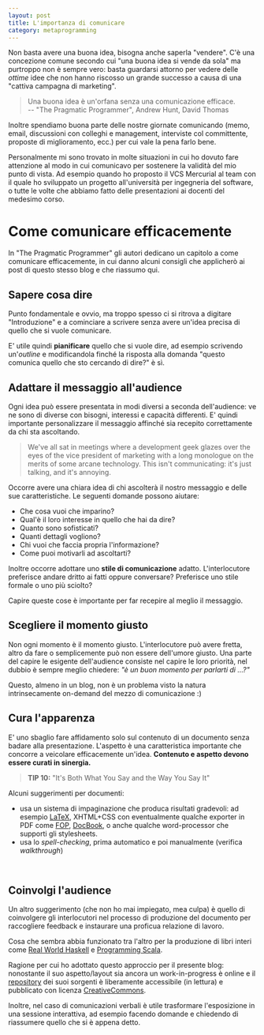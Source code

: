 ```yaml
---
layout: post
title: L'importanza di comunicare
category: metaprogramming
---
```


Non basta avere una buona idea, bisogna anche saperla "vendere". C'è una
concezione comune secondo cui "una buona idea si vende da sola" ma purtroppo
non è sempre vero: basta guardarsi attorno per vedere delle *ottime* idee
che non hanno riscosso un grande successo a causa di una "cattiva campagna di
marketing".

> Una buona idea è un'orfana senza una comunicazione efficace.<br/>
> -- "The Pragmatic Programmer", Andrew Hunt, David Thomas

Inoltre spendiamo buona parte delle nostre giornate comunicando (memo, email,
discussioni con colleghi e management, interviste col committente, proposte
di miglioramento, ecc.) per cui vale la pena farlo bene.

Personalmente mi sono trovato in molte situazioni in cui ho dovuto fare
attenzione al modo in cui comunicavo per sostenere la validità del mio punto di
vista. Ad esempio quando ho proposto il VCS Mercurial al team con il quale ho
sviluppato un progetto all'università per ingegneria del software, o tutte le
volte che abbiamo fatto delle presentazioni ai docenti del medesimo corso.

Come comunicare efficacemente
=============================

In "The Pragmatic Programmer" gli autori dedicano un capitolo a come comunicare
efficacemente, in cui danno alcuni consigli che applicherò ai post di questo
stesso blog e che riassumo qui.

Sapere cosa dire
----------------

Punto fondamentale e ovvio, ma troppo spesso ci si ritrova a digitare
"Introduzione" e a cominciare a scrivere senza avere un'idea precisa di quello
che si vuole comunicare.

E' utile quindi **pianificare** quello che si vuole dire, ad esempio scrivendo
un'*outline* e modificandola finché la risposta alla domanda "questo comunica
quello che sto cercando di dire?" è sì.

Adattare il messaggio all'audience
----------------------------------

Ogni idea può essere presentata in modi diversi a seconda dell'audience: ve ne
sono di diverse con bisogni, interessi e capacità differenti. E' quindi
importante personalizzare il messaggio affinché sia recepito correttamente da
chi sta ascoltando.

> We've all sat in meetings where a development geek glazes over the eyes of the
> vice president of marketing with a long monologue on the merits of some arcane
> technology. This isn't communicating: it's just talking, and it's
> annoying.

Occorre avere una chiara idea di chi ascolterà il nostro messaggio e delle sue
caratteristiche. Le seguenti domande possono aiutare:

 - Che cosa vuoi che imparino?
 - Qual'è il loro interesse in quello che hai da dire?
 - Quanto sono sofisticati?
 - Quanti dettagli vogliono?
 - Chi vuoi che faccia propria l'informazione?
 - Come puoi motivarli ad ascoltarti?

Inoltre occorre adottare uno **stile di comunicazione** adatto. L'interlocutore
preferisce andare dritto ai fatti oppure conversare? Preferisce uno stile
formale o uno più sciolto? 

Capire queste cose è importante per far recepire al meglio il messaggio.

Scegliere il momento giusto
---------------------------

Non ogni momento è il momento giusto. L'interlocutore può avere fretta, altro
da fare o semplicemente può non essere dell'umore giusto. Una parte del capire
le esigente dell'audience consiste nel capire le loro priorità, nel dubbio è
sempre meglio chiedere: *"è un buon momento per parlarti di ...?"*

Questo, almeno in un blog, non è un problema visto la natura intrinsecamente
on-demand del mezzo di comunicazione :)

Cura l'apparenza
----------------

E' uno sbaglio fare affidamento solo sul contenuto di un documento senza badare
alla presentazione. L'aspetto è una caratteristica importante che concorre a
veicolare efficacemente un'idea. **Contenuto e aspetto devono essere curati
in sinergia.**

> **TIP 10:** "It's Both What You Say and the Way You Say It"

Alcuni suggerimenti per documenti:

 - usa un sistema di impaginazione che produca risultati gradevoli: ad esempio
[LaTeX][latex], XHTML+CSS con eventualmente qualche exporter in PDF come
[FOP][fop], [DocBook][docbook], o anche qualche word-processor che supporti gli
stylesheets.
 - usa lo *spell-checking*, prima automatico e poi manualmente
(verifica *walkthrough*) 

 [latex]: http://www.latex-project.org/ "Homepage del LaTeX Project"
 [docbook]: http://www.docbook.org/ "DocBook: The Definitive Guide"
 [fop]: http://xmlgraphics.apache.org/fop/ "Apache FOP"

<br/> 

Coinvolgi l'audience
--------------------

Un altro suggerimento (che non ho mai impiegato, mea culpa) è quello di
coinvolgere gli interlocutori nel processo di produzione del documento per
raccogliere feedback e instaurare una proficua relazione di lavoro.

Cosa che sembra abbia funzionato tra l'altro per la produzione di libri interi
come [Real World Haskell][RWH] e [Programming Scala][ProgrammingScala].

 [RWH]: http://book.realworldhaskell.org/ "Real World Haskell"
 [ProgrammingScala]: http://programming-scala.labs.oreilly.com/

Ragione per cui ho adottato questo approccio per il presente blog: nonostante
il suo aspetto/layout sia ancora un work-in-progress è online e il
[repository][] dei suoi sorgenti è liberamente accessibile (in lettura) e
pubblicato con licenza [CreativeCommons][].

 [repository]: http://github.com/manuelp/manuelp.github.com/tree/master 
 [CreativeCommons]: http://creativecommons.org/licenses/by-sa/2.5/it/ "CC 2.5 Attribution-Share Alike"

Inoltre, nel caso di comunicazioni verbali è utile trasformare l'esposizione in
una sessione interattiva, ad esempio facendo domande e chiedendo di riassumere
quello che si è appena detto.